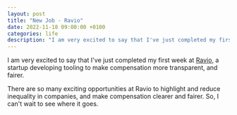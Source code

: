 ```yaml
---
layout: post
title: "New Job - Ravio"
date: 2022-11-18 09:00:00 +0100
categories: life
description: "I am very excited to say that I've just completed my first week at Ravio, a startup developing tooling to make compensation more transparent, and fairer."
---
```


I am very excited to say that I've just completed my first week at [Ravio](https://ravio.com), a startup developing tooling to make compensation more transparent, and fairer.

There are so many exciting opportunities at Ravio to highlight and reduce inequality in companies, and make compensation clearer and fairer. So, I can't wait to see where it goes.
